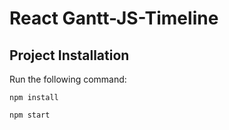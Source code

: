 # React Gantt-JS-Timeline
 
## Project Installation

Run the following command:

`npm install`

`npm start`